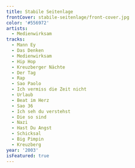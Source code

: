 ```yaml
---
title: Stabile Seitenlage
frontCover: stabile-seitenlage/front-cover.jpg
color: '#556972'
artists:
  - Medienwirksam
tracks:
  - Mann Ey
  - Das Denken
  - Medienwirksam
  - Hip Hop
  - Kreuzberger Nächte
  - Der Tag
  - Rap
  - Sao Paolo
  - Ich vermiss die Zeit nicht
  - Urlaub
  - Beat im Herz
  - Sao 36
  - Ich seh du verstehst
  - Die so sind
  - Nazi
  - Hast Du Angst
  - Schicksal
  - Big Pimpin
  - Kreuzberg
year: '2003'
isFeatured: true
---
```

